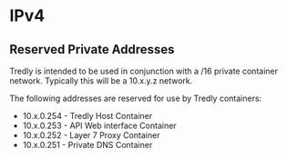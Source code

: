 # IPv4

## Reserved Private Addresses
Tredly is intended to be used in conjunction with a /16 private container network. Typically this will be a 10.x.y.z network.

The following addresses are reserved for use by Tredly containers:

* 10.x.0.254 - Tredly Host Container
* 10.x.0.253 - API Web interface Container
* 10.x.0.252 - Layer 7 Proxy Container
* 10.x.0.251 - Private DNS Container
